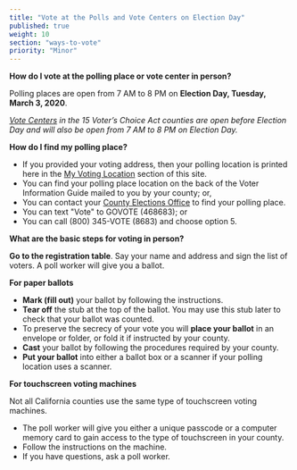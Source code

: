 ```yaml
---
title: "Vote at the Polls and Vote Centers on Election Day"
published: true
weight: 10
section: "ways-to-vote"
priority: "Minor"
---
```


**How do I vote at the polling place or vote center in person?**  

Polling places are open from 7 AM to 8 PM on **Election Day, Tuesday, March 3, 2020**.  

_[Vote Centers](#menu-item-big-changes-in-15-voters-choice-counties) in the 15 Voter’s Choice Act counties are open before Election Day and will also be open from 7 AM to 8 PM on Election Day._

**How do I find my polling place?**   

- If you provided your voting address, then your polling location is printed here in the [My Voting Location](#section-my-polling-place) section of this site.  
- You can find your polling place location on the back of the Voter Information Guide mailed to you by your county; or,  
- You can contact your [County Elections Office](#section-election-office-contact) to find your polling place.  
- You can text "Vote" to GOVOTE (468683); or  
- You can call (800) 345-VOTE (8683) and choose option 5.  

**What are the basic steps for voting in person?**  

**Go to the registration table**. Say your name and address and sign the list of voters. A poll worker will give you a ballot.  

**For paper ballots**  

- **Mark (fill out)** your ballot by following the instructions.  
- **Tear off** the stub at the top of the ballot. You may use this stub later to check that your ballot was counted.  
- To preserve the secrecy of your vote you will **place your ballot** in an envelope or folder, or fold it if instructed by your county.  
- **Cast** your ballot by following the procedures required by your county.  
- **Put your ballot** into either a ballot box or a scanner if your polling location uses a scanner.  

**For touchscreen voting machines**  

Not all California counties use the same type of touchscreen voting machines.  
- The poll worker will give you either a unique passcode or a computer memory card to gain access to the type of touchscreen in your county.  
- Follow the instructions on the machine.  
- If you have questions, ask a poll worker.